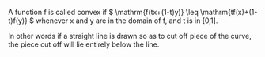 A function f is called convex if $ \mathrm{f(tx+(1-t)y)}
\leq \mathrm{tf(x)+(1-t)f(y)} $ whenever x and y are in the domain of f,
and t is in [0,1].

In other words if a straight line is drawn so as to cut off piece of the
curve, the piece cut off will lie entirely below the line.
